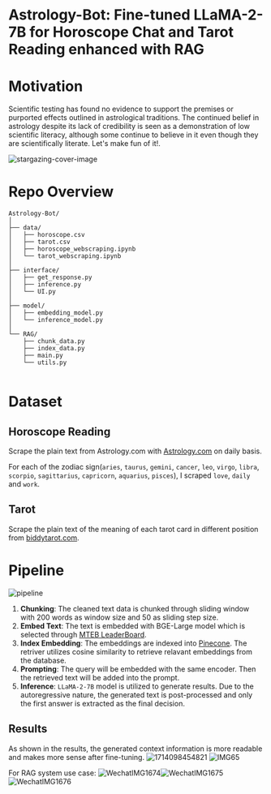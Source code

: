 # Astrology-Bot: Fine-tuned LLaMA-2-7B for Horoscope Chat and Tarot Reading enhanced with RAG

# Motivation

Scientific testing has found no evidence to support the premises or purported effects outlined in astrological traditions. The continued belief in astrology despite its lack of credibility is seen as a demonstration of low scientific literacy, although some continue to believe in it even though they are scientifically literate. Let's make fun of it!.

![stargazing-cover-image](https://github.com/nogibjj/astrology-bot/assets/112578026/b01cce31-4680-4f1c-b7c3-0a5430f1a407)



# Repo Overview
```
Astrology-Bot/
│
├── data/                                 
│   ├── horoscope.csv 
│   ├── tarot.csv
│   ├── horoscope_webscraping.ipynb
│   └── tarot_webscraping.ipynb            
│
├── interface/                            
│   ├── get_response.py                   
│   ├── inference.py                      
│   └── UI.py                             
│
├── model/                                
│   ├── embedding_model.py                
│   └── inference_model.py               
│
└── RAG/
    ├── chunk_data.py                     
    ├── index_data.py                     
    ├── main.py                           
    └── utils.py                          


```
# Dataset

## Horoscope Reading

Scrape the plain text from Astrology.com with [Astrology.com](https://www.astrology.com/horoscope/daily.html) on daily basis. 

For each of the zodiac sign(`aries`, `taurus`, `gemini`, `cancer`, `leo`, `virgo`, `libra`, `scorpio`, `sagittarius`, `capricorn`, `aquarius`, `pisces`), I scraped `love`, `daily` and `work`.

## Tarot

Scrape the plain text of the meaning of each tarot card in different position from [biddytarot.com]([https://biddytarot.com/tarot-card-meanings/]). 

# Pipeline 
![pipeline](https://github.com/nogibjj/astrology-bot/assets/112578026/14580f20-4e4e-49b6-a437-a74b78d9517c)

1. **Chunking**: The cleaned text data is chunked through sliding window with 200 words as window size and 50 as sliding step size.
2. **Embed Text**: The text is embedded with BGE-Large model which is selected through [MTEB LeaderBoard](https://huggingface.co/spaces/mteb/leaderboard).
3. **Index Embedding**: The embeddings are indexed into [Pinecone](https://www.pinecone.io/). The retriver utilizes cosine similarity to retrieve relavant embeddings from the database.
4. **Prompting**: The query will be embedded with the same encoder. Then the retrieved text will be added into the prompt.
5. **Inference**: ``LLaMA-2-7B`` model is utilized to generate results. Due to the autoregressive nature, the generated text is post-processed and only the first answer is extracted as the final decision.

## Results
As shown in the results, the generated context information is more readable and makes more sense after fine-tuning.
![1714098454821](https://github.com/nogibjj/astrology-bot/assets/112578026/86beb412-998f-4856-930f-8f12a9b112d6) ![IMG65](https://github.com/nogibjj/astrology-bot/assets/112578026/c97d3abe-db34-41f1-bbed-8ba633bfc1b5)

For RAG system use case: 
![WechatIMG1674](https://github.com/nogibjj/astrology-bot/assets/112578026/d2e61752-ecd3-4dc0-a5ad-b801049949bb)![WechatIMG1675](https://github.com/nogibjj/astrology-bot/assets/112578026/b1fcfc56-4ba0-4986-a50e-bbd4243d158b)![WechatIMG1676](https://github.com/nogibjj/astrology-bot/assets/112578026/d6fee23a-0a94-4139-ba6c-c121c79706f7)






